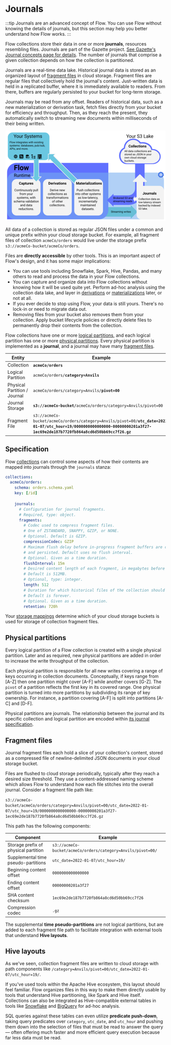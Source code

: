 # Journals

:::tip
Journals are an advanced concept of Flow.
You can use Flow without knowing the details of journals,
but this section may help you better understand how Flow works.
:::

Flow collections store their data in one or more **journals**,
resources resembling files.
Journals are part of the Gazette project.
[See Gazette's Journal concepts page for details](
https://gazette.readthedocs.io/en/latest/brokers-concepts.html#journals).
The number of journals that comprise a given collection depends
on how the collection is partitioned.

Journals are a real-time data lake.
Historical journal data is stored as an organized layout of
[fragment files](#fragment-files) in cloud storage.
Fragment files are regular files that collectively hold the journal's content.
Just-written data is held in a replicated buffer,
where it is immediately available to readers.
From there, buffers are regularly persisted
to your bucket for long-term storage.

Journals may be read from any offset.
Readers of historical data,
such as a new materialization or derivation task,
fetch files directly from your bucket for efficiency and throughput.
Then, as they reach the present, they automatically switch to
streaming new documents within milliseconds of their being written.

![](<journals.svg>)

All data of a collection is stored as regular JSON files
under a common and unique prefix within your cloud storage bucket.
For example, all fragment files of collection `acmeCo/orders`
would live under the storage prefix
`s3://acmeCo-bucket/acmeCo/orders`.

Files are **directly accessible** by other tools.
This is an important aspect of Flow's design,
and it has some major implications:

* You can use tools including Snowflake, Spark, Hive, Pandas,
  and many others to read and process the data in your Flow collections.
* You can capture and organize data into Flow collections
  without knowing how it will be used quite yet.
  Perform ad-hoc analysis using the collection data lake,
  and layer in [derivations](../derivations.md)
  or [materializations](../materialization.md) later,
  or not at all.
* If you ever decide to stop using Flow,
  your data is still yours.
  There's no lock-in or need to migrate data out.
* Removing files from your bucket also removes them from your collection.
  Apply bucket lifecycle policies or directly delete files to permanently
  drop their contents from the collection.

Flow collections have one or more
[logical partitions](../projections.md#logical-partitions),
and each logical partition has one or more
[physical partitions](#physical-partitions).
Every physical partition is implemented as a **journal**,
and a journal may have many [fragment files](#fragment-files).

| Entity | Example |
| --- | --- |
| Collection | **`acmeCo/orders`** |
| Logical Partition | `acmeCo/orders/`**`category=Anvils`** |
| Physical Partition / Journal | `acmeCo/orders/category=Anvils/`**`pivot=00`** |
| Journal Storage | **`s3://acmeCo-bucket/`**`acmeCo/orders/category=Anvils/pivot=00` |
| Fragment File | `s3://acmeCo-bucket/acmeCo/orders/category=Anvils/pivot=00/`**`utc_date=2022-01-07/utc_hour=19/0000000000000000-00000000201a3f27-1ec69e2de187b7720fb864a8cd6d50bb69cc7f26.gz`** |

## Specification

Flow [collections](../collections.md) can control some aspects of how
their contents are mapped into journals through the `journals` stanza:

```yaml
collections:
  acmeCo/orders:
    schema: orders.schema.yaml
    key: [/id]

    journals:
      # Configuration for journal fragments.
      # Required, type: object.
      fragments:
        # Codec used to compress fragment files.
        # One of ZSTANDARD, SNAPPY, GZIP, or NONE.
        # Optional. Default is GZIP.
        compressionCodec: GZIP
        # Maximum flush delay before in-progress fragment buffers are closed
        # and persisted. Default uses no flush interval.
        # Optional. Given as a time duration.
        flushInterval: 15m
        # Desired content length of each fragment, in megabytes before compression.
        # Default is 512MB.
        # Optional, type: integer.
        length: 512
        # Duration for which historical files of the collection should be kept.
        # Default is forever.
        # Optional. Given as a time duration.
        retention: 720h
```

Your [storage mappings](../storage-mappings.md) determine
which of your cloud storage buckets is used
for storage of collection fragment files.

## Physical partitions

Every logical partition of a Flow collection
is created with a single physical partition.
Later and as required, new physical partitions are added
in order to increase the write throughput of the collection.

Each physical partition is responsible for all new writes
covering a range of keys occurring in collection documents.
Conceptually, if keys range from [A-Z] then one partition
might cover [A-F] while another covers [G-Z].
The `pivot` of a partition reflects the first key
in its covered range.
One physical partition is turned into more partitions
by subdividing its range of key ownership.
For instance, a partition covering [A-F]
is split into partitions [A-C] and [D-F].

Physical partitions are journals.
The relationship between the journal and
its specific collection and logical partition are
encoded within
[its journal specification](
  https://gazette.readthedocs.io/en/latest/brokers-concepts.html#specifications
).

## Fragment files

Journal fragment files each hold a slice of your collection's content,
stored as a compressed file of newline-delimited JSON documents
in your cloud storage bucket.

Files are flushed to cloud storage periodically,
typically after they reach a desired size threshold.
They use a content-addressed naming scheme
which allows Flow to understand
how each file stitches into the overall journal.
Consider a fragment file path like:

`
s3://acmeCo-bucket/acmeCo/orders/category=Anvils/pivot=00/utc_date=2022-01-07/utc_hour=19/0000000000000000-00000000201a3f27-1ec69e2de187b7720fb864a8cd6d50bb69cc7f26.gz
`

This path has the following components:

| Component | Example |
| --- | --- |
| Storage prefix of physical partition | `s3://acmeCo-bucket/acmeCo/orders/category=Anvils/pivot=00/` |
| Supplemental time pseudo-partitions | `utc_date=2022-01-07/utc_hour=19/` |
| Beginning content offset | `0000000000000000` |
| Ending content offset | `00000000201a3f27` |
| SHA content checksum | `1ec69e2de187b7720fb864a8cd6d50bb69cc7f26` |
| Compression codec | `.gz` |

The supplemental **time pseudo-partitions** are not logical partitions,
but are added to each fragment file path to facilitate
integration with external tools that understand **Hive layouts**.

## Hive layouts

As we've seen,
collection fragment files are written to cloud storage
with path components like
`/category=Anvils/pivot=00/utc_date=2022-01-07/utc_hour=19/`.

If you've used tools within the Apache Hive ecosystem, this layout should feel familiar.
Flow organizes files in this way to make them directly usable
by tools that understand Hive partitioning, like Spark and Hive itself.
Collections can also be integrated as Hive-compatible external tables
in tools like
[Snowflake](https://docs.snowflake.com/en/user-guide/tables-external-intro.html#partitioned-external-tables)
and
[BigQuery](https://cloud.google.com/bigquery/docs/hive-partitioned-queries-gcs)
for ad-hoc analysis.

SQL queries against these tables can even utilize **predicate push-down**,
taking query predicates over `category`, `utc_date`, and `utc_hour`
and pushing them down into the selection of files that must be read to answer
the query — often offering much faster and more efficient query execution because
far less data must be read.